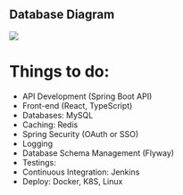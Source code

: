 ## Database Diagram

<img src="https://res.cloudinary.com/dhihq4dym/image/upload/v1683557621/goodreads_l8lpxr.png">



# Things to do:
- API Development (Spring Boot API)
- Front-end (React, TypeScript)
- Databases: MySQL
- Caching: Redis
- Spring Security (OAuth or SSO)
- Logging
- Database Schema Management (Flyway)
- Testings: 
- Continuous Integration: Jenkins
- Deploy: Docker, K8S, Linux